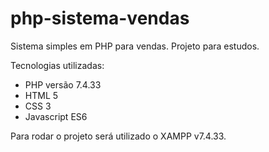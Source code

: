 # php-sistema-vendas
Sistema simples em PHP para vendas. Projeto para estudos.

Tecnologias utilizadas:
* PHP versão 7.4.33
* HTML 5
* CSS 3
* Javascript ES6

Para rodar o projeto será utilizado o XAMPP v7.4.33.
